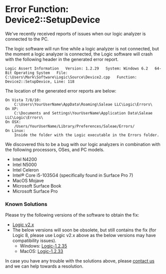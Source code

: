 # Error Function: Device2::SetupDevice

We've recently received reports of issues when our logic analyzer is connected to the PC. 

The logic software will run fine while a logic analyzer is not connected, but the moment a logic analyzer is connected, the Logic software will crash with the following header in the generated error report.

`Logic Assert Information  
Version: 1.2.29  
System: Windows 6.2  
64-Bit Operating System  
File: C:\Users\Mark\Software\Logic\Source\Device2.cpp  
Function: Device2::SetupDevice, Line: 118`

The location of the generated error reports are below:

```text
On Vista 7/8/10:
    C:\Users\YourUserName\AppData\Roaming\Saleae LLC\Logic\Errors\
On XP:
    C:\Documents and Settings\YourUserName\Application Data\Saleae LLC\Logic\Errors\
On OSX: 
    /Users/YourUserName/Library/Preferences/Saleae/Errors/
On Linux:
    Inside the folder with the Logic executable in the Errors folder.
```

We discovered this to be a bug with our logic analyzers in combination with the following processors, OSes, and PC models.

* Intel N4200
* Intel N5000
* Intel Celeron
* Intel® Core i5-1035G4 \(specifically found in Surface Pro 7\)
* MacOS Mojave
* Microsoft Surface Book
* Microsoft Surface Pro

### Known Solutions

Please try the following versions of the software to obtain the fix:

* [Logic v2.x](https://ideas.saleae.com/f/changelog/)
* The below versions will soon be obsolete, but still contains the fix \(for Logic 8, please use Logic v2.x above as the below versions may have compatibility issues\).
  * Windows: [Logic-1.2.35](https://downloads.saleae.com/betas/1.2.35/Logic-1.2.35-win64.zip)
  * MacOS: [Logic-1.2.33](https://downloads.saleae.com/betas/1.2.33/Logic-1.2.33-MacOS.dmg)

In case you have any trouble with the solutions above, please [contact us](https://contact.saleae.com/hc/en-us/requests/new) and we can help towards a resolution.

